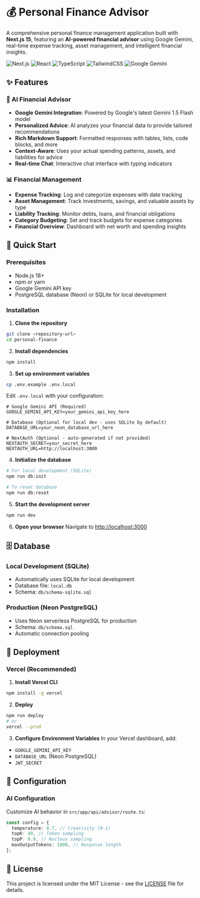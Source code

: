 # 💰 Personal Finance Advisor

A comprehensive personal finance management application built with **Next.js 15**, featuring an **AI-powered financial advisor** using Google Gemini, real-time expense tracking, asset management, and intelligent financial insights.

![Next.js](https://img.shields.io/badge/Next.js-15.4.4-black)
![React](https://img.shields.io/badge/React-19.1.0-blue)
![TypeScript](https://img.shields.io/badge/TypeScript-5.0-blue)
![TailwindCSS](https://img.shields.io/badge/TailwindCSS-4.0-blue)
![Google Gemini](https://img.shields.io/badge/Google-Gemini-yellow)

## ✨ Features

### 🤖 AI Financial Advisor

- **Google Gemini Integration**: Powered by Google's latest Gemini 1.5 Flash model
- **Personalized Advice**: AI analyzes your financial data to provide tailored recommendations
- **Rich Markdown Support**: Formatted responses with tables, lists, code blocks, and more
- **Context-Aware**: Uses your actual spending patterns, assets, and liabilities for advice
- **Real-time Chat**: Interactive chat interface with typing indicators

### 📊 Financial Management

- **Expense Tracking**: Log and categorize expenses with date tracking
- **Asset Management**: Track investments, savings, and valuable assets by type
- **Liability Tracking**: Monitor debts, loans, and financial obligations
- **Category Budgeting**: Set and track budgets for expense categories
- **Financial Overview**: Dashboard with net worth and spending insights

## 🚀 Quick Start

### Prerequisites

- Node.js 18+
- npm or yarn
- Google Gemini API key
- PostgreSQL database (Neon) or SQLite for local development

### Installation

1. **Clone the repository**

```bash
git clone <repository-url>
cd personal-finance
```

2. **Install dependencies**

```bash
npm install
```

3. **Set up environment variables**

```bash
cp .env.example .env.local
```

Edit `.env.local` with your configuration:

```env
# Google Gemini API (Required)
GOOGLE_GEMINI_API_KEY=your_gemini_api_key_here

# Database (Optional for local dev - uses SQLite by default)
DATABASE_URL=your_neon_database_url_here

# NextAuth (Optional - auto-generated if not provided)
NEXTAUTH_SECRET=your_secret_here
NEXTAUTH_URL=http://localhost:3000
```

4. **Initialize the database**

```bash
# For local development (SQLite)
npm run db:init

# To reset database
npm run db:reset
```

5. **Start the development server**

```bash
npm run dev
```

6. **Open your browser**
   Navigate to [http://localhost:3000](http://localhost:3000)

## 🗄️ Database

### Local Development (SQLite)

- Automatically uses SQLite for local development
- Database file: `local.db`
- Schema: `db/schema-sqlite.sql`

### Production (Neon PostgreSQL)

- Uses Neon serverless PostgreSQL for production
- Schema: `db/schema.sql`
- Automatic connection pooling

## 🚀 Deployment

### Vercel (Recommended)

1. **Install Vercel CLI**

```bash
npm install -g vercel
```

2. **Deploy**

```bash
npm run deploy
# or
vercel --prod
```

3. **Configure Environment Variables**
   In your Vercel dashboard, add:

- `GOOGLE_GEMINI_API_KEY`
- `DATABASE_URL` (Neon PostgreSQL)
- `JWT_SECRET`

## 🔧 Configuration

### AI Configuration

Customize AI behavior in `src/app/api/advisor/route.ts`:

```typescript
const config = {
  temperature: 0.7, // Creativity (0-1)
  topK: 40, // Token sampling
  topP: 0.9, // Nucleus sampling
  maxOutputTokens: 1000, // Response length
};
```

## 📄 License

This project is licensed under the MIT License - see the [LICENSE](LICENSE) file for details.
